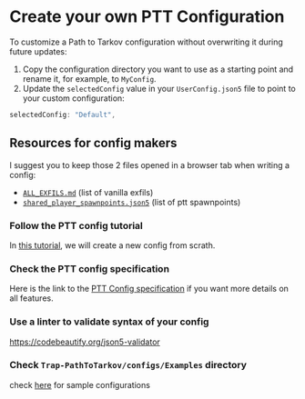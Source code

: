 
# Create your own PTT Configuration

To customize a Path to Tarkov configuration without overwriting it during future updates:

1. Copy the configuration directory you want to use as a starting point and rename it, for example, to `MyConfig`.
2. Update the `selectedConfig` value in your `UserConfig.json5` file to point to your custom configuration:

```js
selectedConfig: "Default",
```

## Resources for config makers
I suggest you to keep those 2 files opened in a browser tab when writing a config:
- [`ALL_EXFILS.md`](../ALL_EXFILS.md) (list of vanilla exfils)
- [`shared_player_spawnpoints.json5`](../configs/shared_player_spawnpoints.json5) (list of ptt spawnpoints)

### Follow the PTT config tutorial
In [this tutorial](./TUTORIAL_CONFIG.md), we will create a new config from scrath.

### Check the PTT config specification
Here is the link to the [PTT Config specification](./specification/README.md) if you want more details on all features.

### Use a linter to validate syntax of your config
https://codebeautify.org/json5-validator

### Check `Trap-PathToTarkov/configs/Examples` directory
check [here](../configs/Examples/) for sample configurations
